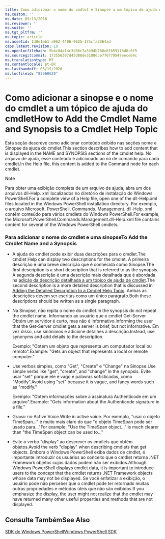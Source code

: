 ```yaml
---
title: Como adicionar o nome do cmdlet e Sinopse a um tópico de ajuda de cmdlet | Microsoft Docs
ms.custom: ''
ms.date: 09/13/2016
ms.reviewer: ''
ms.suite: ''
ms.tgt_pltfrm: ''
ms.topic: article
ms.assetid: 1d0e1eb1-a962-4406-9625-175cfa3364ad
caps.latest.revision: 10
ms.openlocfilehash: 5b4c04a14c3d86c7a3b94b768e8fb59116d8c6f5
ms.sourcegitcommit: 173556307d45d88de31086ce776770547eece64c
ms.translationtype: MT
ms.contentlocale: pt-BR
ms.lasthandoff: 05/19/2020
ms.locfileid: "83560620"
---
```

# <a name="how-to-add-the-cmdlet-name-and-synopsis-to-a-cmdlet-help-topic"></a><span data-ttu-id="6d12f-102">Como adicionar a sinopse e o nome do cmdlet a um tópico de ajuda do cmdlet</span><span class="sxs-lookup"><span data-stu-id="6d12f-102">How to Add the Cmdlet Name and Synopsis to a Cmdlet Help Topic</span></span>

<span data-ttu-id="6d12f-103">Esta seção descreve como adicionar conteúdo exibido nas seções nome e Sinopse da ajuda do cmdlet.</span><span class="sxs-lookup"><span data-stu-id="6d12f-103">This section describes how to add content that is displayed in the NAME and SYNOPSIS sections of the cmdlet help.</span></span> <span data-ttu-id="6d12f-104">No arquivo de ajuda, esse conteúdo é adicionado ao nó de comando para cada cmdlet.</span><span class="sxs-lookup"><span data-stu-id="6d12f-104">In the Help file, this content is added to the Command node for each cmdlet.</span></span>

> [!NOTE]
> <span data-ttu-id="6d12f-105">Para obter uma exibição completa de um arquivo de ajuda, abra um dos arquivos dll-Help. xml localizados no diretório de instalação do Windows PowerShell.</span><span class="sxs-lookup"><span data-stu-id="6d12f-105">For a complete view of a Help file, open one of the dll-Help.xml files located in the Windows PowerShell installation directory.</span></span> <span data-ttu-id="6d12f-106">Por exemplo, o arquivo Microsoft. PowerShell. Commands. Management. dll-Help. xml contém conteúdo para vários cmdlets do Windows PowerShell.</span><span class="sxs-lookup"><span data-stu-id="6d12f-106">For example, the Microsoft.PowerShell.Commands.Management.dll-Help.xml file contains content for several of the Windows PowerShell cmdlets.</span></span>

### <a name="to-add-the-cmdlet-name-and-a-synopsis"></a><span data-ttu-id="6d12f-107">Para adicionar o nome do cmdlet e uma sinopse</span><span class="sxs-lookup"><span data-stu-id="6d12f-107">To Add the Cmdlet Name and a Synopsis</span></span>

- <span data-ttu-id="6d12f-108">A ajuda do cmdlet pode exibir duas descrições para o cmdlet.</span><span class="sxs-lookup"><span data-stu-id="6d12f-108">The cmdlet Help can display two descriptions for the cmdlet.</span></span> <span data-ttu-id="6d12f-109">A primeira descrição é uma breve descrição que é conhecida como Sinopse.</span><span class="sxs-lookup"><span data-stu-id="6d12f-109">The first description is a short description that is referred to as the synopsis.</span></span> <span data-ttu-id="6d12f-110">A segunda descrição é uma descrição mais detalhada que é abordada na [adição da descrição detalhada a um tópico de ajuda de cmdlet](./how-to-add-a-cmdlet-description.md).</span><span class="sxs-lookup"><span data-stu-id="6d12f-110">The second description is a more detailed description that is discussed in [Adding the Detailed Description to a Cmdlet Help Topic](./how-to-add-a-cmdlet-description.md).</span></span> <span data-ttu-id="6d12f-111">Ambas as descrições devem ser escritas como um único parágrafo.</span><span class="sxs-lookup"><span data-stu-id="6d12f-111">Both these descriptions should be written as a single paragraph.</span></span>

- <span data-ttu-id="6d12f-112">Na Sinopse, não repita o nome do cmdlet.</span><span class="sxs-lookup"><span data-stu-id="6d12f-112">In the synopsis do not repeat the cmdlet name.</span></span> <span data-ttu-id="6d12f-113">Informando ao usuário que o cmdlet Get-Server Obtém um servidor é curto, mas não é informativo.</span><span class="sxs-lookup"><span data-stu-id="6d12f-113">Informing the user that the Get-Server cmdlet gets a server is brief, but not informative.</span></span> <span data-ttu-id="6d12f-114">Em vez disso, use sinônimos e adicione detalhes à descrição.</span><span class="sxs-lookup"><span data-stu-id="6d12f-114">Instead, use synonyms and add details to the description.</span></span>

  <span data-ttu-id="6d12f-115">Exemplo: "Obtém um objeto que representa um computador local ou remoto".</span><span class="sxs-lookup"><span data-stu-id="6d12f-115">Example: "Gets an object that represents a local or remote computer."</span></span>

- <span data-ttu-id="6d12f-116">Use verbos simples, como "Get", "Create" e "Change" na Sinopse.</span><span class="sxs-lookup"><span data-stu-id="6d12f-116">Use simple verbs like "get", "create", and "change" in the synopsis.</span></span> <span data-ttu-id="6d12f-117">Evite usar "set" porque ele é vago e palavras sofisticadas, como "Modify".</span><span class="sxs-lookup"><span data-stu-id="6d12f-117">Avoid using "set" because it is vague, and fancy words such as "modify."</span></span>

  <span data-ttu-id="6d12f-118">Exemplo: "Obtém informações sobre a assinatura Authenticode em um arquivo".</span><span class="sxs-lookup"><span data-stu-id="6d12f-118">Example: "Gets information about the Authenticode signature in a file."</span></span>

- <span data-ttu-id="6d12f-119">Gravar no Active Voice.</span><span class="sxs-lookup"><span data-stu-id="6d12f-119">Write in active voice.</span></span> <span data-ttu-id="6d12f-120">Por exemplo, "usar o objeto TimeSpan..." é muito mais claro do que "o objeto TimeSpan pode ser usado para..."</span><span class="sxs-lookup"><span data-stu-id="6d12f-120">For example, "Use the TimeSpan object..." is much clearer than "the TimeSpan object can be used to..."</span></span>

- <span data-ttu-id="6d12f-121">Evite o verbo "display" ao descrever os cmdlets que obtêm objetos.</span><span class="sxs-lookup"><span data-stu-id="6d12f-121">Avoid the verb "display" when describing cmdlets that get objects.</span></span> <span data-ttu-id="6d12f-122">Embora o Windows PowerShell exiba dados de cmdlet, é importante introduzir os usuários ao conceito que o cmdlet retorna .NET Framework objetos cujos dados podem não ser exibidos.</span><span class="sxs-lookup"><span data-stu-id="6d12f-122">Although Windows PowerShell displays cmdlet data, it is important to introduce users to the concept that the cmdlet returns .NET Framework objects whose data may not be displayed.</span></span> <span data-ttu-id="6d12f-123">Se você enfatizar a exibição, o usuário pode não perceber que o cmdlet pode ter retornado muitas outras propriedades e métodos úteis que não são exibidos.</span><span class="sxs-lookup"><span data-stu-id="6d12f-123">If you emphasize the display, the user might not realize that the cmdlet may have returned many other useful properties and methods that are not displayed.</span></span>

## <a name="see-also"></a><span data-ttu-id="6d12f-124">Consulte Também</span><span class="sxs-lookup"><span data-stu-id="6d12f-124">See Also</span></span>

 [<span data-ttu-id="6d12f-125">SDK do Windows PowerShell</span><span class="sxs-lookup"><span data-stu-id="6d12f-125">Windows PowerShell SDK</span></span>](../windows-powershell-reference.md)
